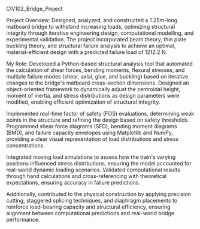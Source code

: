 CIV102_Bridge_Project

Project Overview:
Designed, analyzed, and constructed a 1.25m-long matboard bridge to withstand increasing loads, optimizing structural integrity through iterative engineering design, computational modelling, and experimental validation. The project incorporated beam theory, thin plate buckling theory, and structural failure analysis to achieve an optimal, material-efficient design with a predicted failure load of 1212.2 N.

My Role:
Developed a Python-based structural analysis tool that automated the calculation of shear forces, bending moments, flexural stresses, and multiple failure modes (shear, axial, glue, and buckling) based on iterative changes to the bridge's matboard cross-section dimensions. Designed an object-oriented framework to dynamically adjust the centroidal height, moment of inertia, and stress distributions as design parameters were modified, enabling efficient optimization of structural integrity.

Implemented real-time factor of safety (FOS) evaluations, determining weak points in the structure and refining the design based on safety thresholds. Programmed shear force diagrams (SFD), bending moment diagrams (BMD), and failure capacity envelopes using Matplotlib and NumPy, providing a clear visual representation of load distributions and stress concentrations.

Integrated moving load simulations to assess how the train's varying positions influenced stress distributions, ensuring the model accounted for real-world dynamic loading scenarios. Validated computational results through hand calculations and cross-referencing with theoretical expectations, ensuring accuracy in failure predictions.

Additionally, contributed to the physical construction by applying precision cutting, staggered splicing techniques, and diaphragm placements to reinforce load-bearing capacity and structural efficiency, ensuring alignment between computational predictions and real-world bridge performance.







